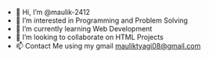 - 👋 Hi, I’m @maulik-2412
- 👀 I’m interested in Programming and Problem Solving
- 🌱 I’m currently learning Web Development
- 💞️ I’m looking to collaborate on HTML Projects
- 📫 Contact Me using my gmail mauliktyagi08@gmail.com

<!---
maulik-2412/maulik-2412 is a ✨ special ✨ repository because its `README.md` (this file) appears on your GitHub profile.
You can click the Preview link to take a look at your changes.
--->
